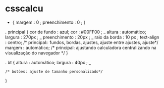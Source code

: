 # csscalcu


* {
    margem : 0 ;
    preenchimento : 0 ;
}


. principal {
    cor de fundo : azul;
    cor : 	#00FF00 ; _
    altura : automático;
    largura :  270px ; _
    preenchimento :  20px ; _
    raio da borda :  10 px ;
    text-align : centro;
    /* principal:: fundos, bordas, ajustes, ajuste entre ajustes, ajuste*/
    margem : automático;
    /* principal: ajustando calculadora centralizando na visualização do navegador */
}

. bt {
    altura : automático;
    largura :  40px ; _

    /* botôes: ajuste de tamanho personalizado*/
}

